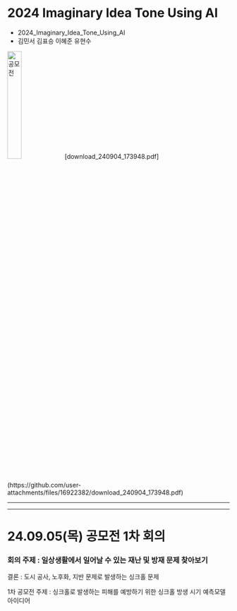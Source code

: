 # 2024 Imaginary Idea Tone Using AI
- 2024_Imaginary_Idea_Tone_Using_AI
- 김민서 김표승 이혜준 유현수

<img src="https://github.com/user-attachments/assets/4e96d671-9780-4457-88f0-c59b08885bdf" alt="공모전" width="25%" height="25%">
[download_240904_173948.pdf](https://github.com/user-attachments/files/16922382/download_240904_173948.pdf)

---------------------------------
---------------------------------
# 24.09.05(목) 공모전 1차 회의
### 회의 주제 : 일상생활에서 일어날 수 있는 재난 및 방재 문제 찾아보기 ###

결론 : 도시 공사, 노후화, 지반 문제로 발생하는 싱크홀 문제

1차 공모전 주제 : 싱크홀로 발생하는 피해를 예방하기 위한 싱크홀 방생 시기 예측모델 아이디어
  

